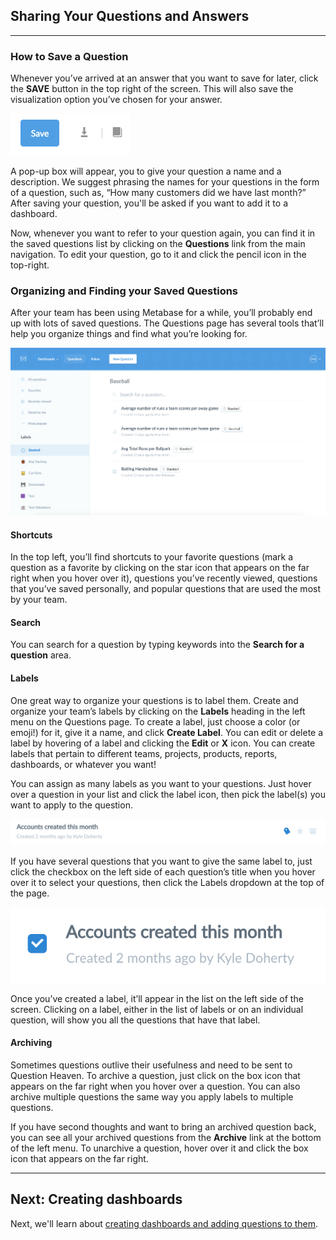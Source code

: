 
## Sharing Your Questions and Answers
---

### How to Save a Question
Whenever you’ve arrived at an answer that you want to save for later, click the **SAVE** button in the top right of the screen. This will also save the visualization option you’ve chosen for your answer.

![savebutton](images/SaveButton.png)

A pop-up box will appear, you to give your question a name and a description. We suggest phrasing the names for your questions in the form of a question, such as, “How many customers did we have last month?” After saving your question, you'll be asked if you want to add it to a dashboard.

Now, whenever you want to refer to your question again, you can find it in the saved questions list by clicking on the **Questions** link from the main navigation. To edit your question, go to it and click the pencil icon in the top-right.

### Organizing and Finding your Saved Questions


After your team has been using Metabase for a while, you’ll probably end up with lots of saved questions. The Questions page has several tools that’ll help you organize things and find what you’re looking for.

![Questions](images/saved-questions.png)

#### Shortcuts
In the top left, you’ll find shortcuts to your favorite questions (mark a question as a favorite by clicking on the star icon that appears on the far right when you hover over it), questions you’ve recently viewed, questions that you’ve saved personally, and popular questions that are used the most by your team.

#### Search
You can search for a question by typing keywords into the **Search for a question** area.

#### Labels
One great way to organize your questions is to label them. Create and organize your team’s labels by clicking on the **Labels** heading in the left menu on the Questions page. To create a label, just choose a color (or emoji!) for it, give it a name, and click **Create Label**. You can edit or delete a label by hovering of a label and clicking the **Edit** or **X** icon. You can create labels that pertain to different teams, projects, products, reports, dashboards, or whatever you want!

You can assign as many labels as you want to your questions. Just hover over a question in your list and click the label icon, then pick the label(s) you want to apply to the question.

![Actions](images/question-actions.png)

If you have several questions that you want to give the same label to, just click the checkbox on the left side of each question’s title when you hover over it to select your questions, then click the Labels dropdown at the top of the page.

![Checkbox](images/question-checkbox.png)

Once you’ve created a label, it’ll appear in the list on the left side of the screen. Clicking on a label, either in the list of labels or on an individual question, will show you all the questions that have that label.

#### Archiving
Sometimes questions outlive their usefulness and need to be sent to Question Heaven. To archive a question, just click on the box icon that appears on the far right when you hover over a question. You can also archive multiple questions the same way you apply labels to multiple questions.

If you have second thoughts and want to bring an archived question back, you can see all your archived questions from the **Archive** link at the bottom of the left menu. To unarchive a question, hover over it and click the box icon that appears on the far right.

---

## Next: Creating dashboards
Next, we'll learn about [creating dashboards and adding questions to them](06-dashboards.md).
